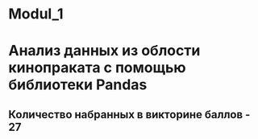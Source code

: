 # Modul_1

# Анализ данных из облости кинопраката с помощью библиотеки Pandas

## Количество набранных в викторине баллов - 27

